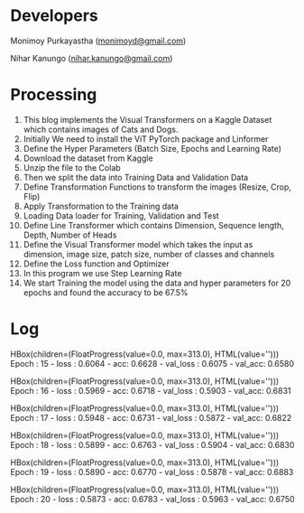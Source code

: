 Developers
=============

Monimoy Purkayastha (monimoyd@gmail.com)

Nihar Kanungo (nihar.kanungo@gmail.com)


Processing
===========

1.	This blog implements the Visual Transformers on a Kaggle Dataset which contains images of Cats and Dogs.
2.	Initially We need to install the ViT PyTorch package and Linformer 
3.	Define the Hyper Parameters (Batch Size, Epochs and Learning Rate)
4.	Download the dataset from Kaggle 
5.	Unzip the file to the Colab 
6.	Then we split the data into Training Data and Validation Data
7.	Define Transformation Functions to transform the images (Resize, Crop, Flip)
8.	Apply Transformation to the Training data
9.	Loading Data loader for Training, Validation and Test 
10.	Define Line Transformer which contains Dimension, Sequence length, Depth, Number of Heads
11.	Define the Visual Transformer model which takes the input as dimension, image size, patch size, number of classes and channels 
12.	Define the Loss function and Optimizer 
13.	In this program we use Step Learning Rate
14.	We start Training the model using the data and hyper parameters for 20 epochs and found the accuracy to be 67.5% 


Log
======
HBox(children=(FloatProgress(value=0.0, max=313.0), HTML(value='')))
Epoch : 15 - loss : 0.6064 - acc: 0.6628 - val_loss : 0.6075 - val_acc: 0.6580

HBox(children=(FloatProgress(value=0.0, max=313.0), HTML(value='')))
Epoch : 16 - loss : 0.5969 - acc: 0.6718 - val_loss : 0.5903 - val_acc: 0.6831

HBox(children=(FloatProgress(value=0.0, max=313.0), HTML(value='')))
Epoch : 17 - loss : 0.5948 - acc: 0.6731 - val_loss : 0.5872 - val_acc: 0.6822

HBox(children=(FloatProgress(value=0.0, max=313.0), HTML(value='')))
Epoch : 18 - loss : 0.5899 - acc: 0.6763 - val_loss : 0.5904 - val_acc: 0.6830

HBox(children=(FloatProgress(value=0.0, max=313.0), HTML(value='')))
Epoch : 19 - loss : 0.5890 - acc: 0.6770 - val_loss : 0.5878 - val_acc: 0.6883

HBox(children=(FloatProgress(value=0.0, max=313.0), HTML(value='')))
Epoch : 20 - loss : 0.5873 - acc: 0.6783 - val_loss : 0.5963 - val_acc: 0.6750 


